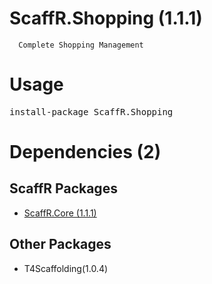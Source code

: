 ﻿ScaffR.Shopping (1.1.1)
======

      Complete Shopping Management
    
Usage
======
<pre>install-package ScaffR.Shopping</pre>
Dependencies (2)
=====

ScaffR Packages
------
* [ScaffR.Core (1.1.1)](https://github.com/wcpro/ScaffR/tree/master/src/ScaffR.Core)

Other Packages
------
* T4Scaffolding(1.0.4)

